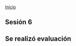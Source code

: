 <!-- No borrar o modificar -->
[Inicio](./index.md)

## Sesión 6


<!-- Su documentación aquí -->

## Se realizó evaluación



